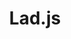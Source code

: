 ---
git: https://github.com/ladjs/lad
logohandle: ladsh
sort: ladjs
title: Lad.js
website: https://lad.sh/en
---